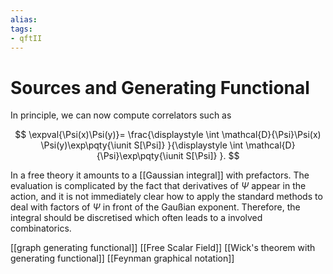 ```yaml
---
alias:
tags:
- qftII
---
```

# Sources and Generating Functional



In principle, we can now compute correlators
such as

$$
\expval{\Psi(x)\Psi(y)}=
\frac{\displaystyle
\int \mathcal{D}{\Psi}\Psi(x) \Psi(y)\exp\pqty{\iunit  S[\Psi]}
}{\displaystyle
\int \mathcal{D}{\Psi}\exp\pqty{\iunit  S[\Psi]}
}.
$$

In a free theory it amounts to a [[Gaussian integral]]
with prefactors. The evaluation is complicated by
the fact that derivatives of $\Psi$ appear in the action,
and it is not immediately clear how to apply the standard methods
to deal with factors of $\Psi$ in front of the Gaußian exponent.
Therefore, the integral should be discretised which
often leads to a involved combinatorics.


[[graph generating functional]] 
[[Free Scalar Field]]
[[Wick's theorem with generating functional]]
[[Feynman graphical notation]]




